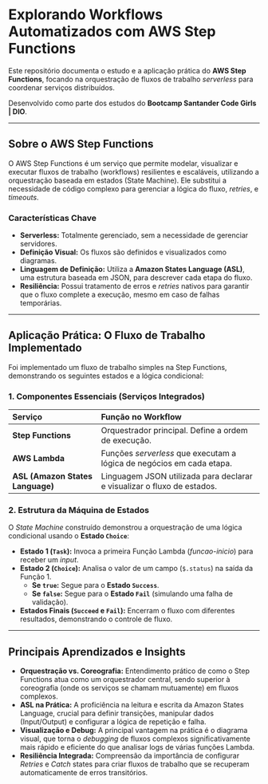 # Explorando Workflows Automatizados com AWS Step Functions

Este repositório documenta o estudo e a aplicação prática do **AWS Step Functions**, focando na orquestração de fluxos de trabalho *serverless* para coordenar serviços distribuídos.

Desenvolvido como parte dos estudos do **Bootcamp Santander Code Girls | DIO**.

---

## Sobre o AWS Step Functions

O AWS Step Functions é um serviço que permite modelar, visualizar e executar fluxos de trabalho (workflows) resilientes e escaláveis, utilizando a orquestração baseada em estados (State Machine). Ele substitui a necessidade de código complexo para gerenciar a lógica do fluxo, *retries*, e *timeouts*.

### Características Chave

* **Serverless:** Totalmente gerenciado, sem a necessidade de gerenciar servidores.
* **Definição Visual:** Os fluxos são definidos e visualizados como diagramas.
* **Linguagem de Definição:** Utiliza a **Amazon States Language (ASL)**, uma estrutura baseada em JSON, para descrever cada etapa do fluxo.
* **Resiliência:** Possui tratamento de erros e *retries* nativos para garantir que o fluxo complete a execução, mesmo em caso de falhas temporárias.

---

## Aplicação Prática: O Fluxo de Trabalho Implementado

Foi implementado um fluxo de trabalho simples na Step Functions, demonstrando os seguintes estados e a lógica condicional:

### 1. **Componentes Essenciais (Serviços Integrados)**
| Serviço | Função no Workflow |
| :--- | :--- |
| **Step Functions** | Orquestrador principal. Define a ordem de execução. |
| **AWS Lambda** | Funções *serverless* que executam a lógica de negócios em cada etapa. |
| **ASL (Amazon States Language)** | Linguagem JSON utilizada para declarar e visualizar o fluxo de estados. |

### 2. **Estrutura da Máquina de Estados**

O *State Machine* construído demonstrou a orquestração de uma lógica condicional usando o **Estado `Choice`**:

* **Estado 1 (`Task`):** Invoca a primeira Função Lambda (*funcao-inicio*) para receber um *input*.
* **Estado 2 (`Choice`):** Analisa o valor de um campo (`$.status`) na saída da Função 1.
    * **Se `true`:** Segue para o **Estado `Success`**.
    * **Se `false`:** Segue para o **Estado `Fail`** (simulando uma falha de validação).
* **Estados Finais (`Succeed` e `Fail`):** Encerram o fluxo com diferentes resultados, demonstrando o controle de fluxo.

---

## Principais Aprendizados e Insights

* **Orquestração vs. Coreografia:** Entendimento prático de como o Step Functions atua como um orquestrador central, sendo superior à coreografia (onde os serviços se chamam mutuamente) em fluxos complexos.
* **ASL na Prática:** A proficiência na leitura e escrita da Amazon States Language, crucial para definir transições, manipular dados (Input/Output) e configurar a lógica de repetição e falha.
* **Visualização e Debug:** A principal vantagem na prática é o diagrama visual, que torna o *debugging* de fluxos complexos significativamente mais rápido e eficiente do que analisar logs de várias funções Lambda.
* **Resiliência Integrada:** Compreensão da importância de configurar *Retries* e *Catch* states para criar fluxos de trabalho que se recuperam automaticamente de erros transitórios.
